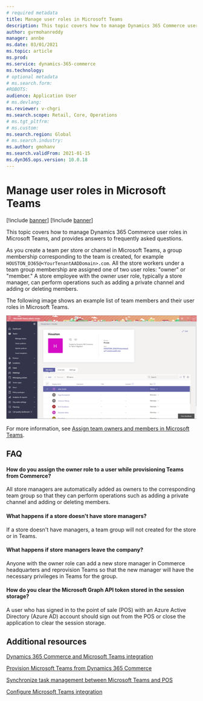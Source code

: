 ```yaml
---
# required metadata
title: Manage user roles in Microsoft Teams
description: This topic covers how to manage Dynamics 365 Commerce user roles in Microsoft Teams, and provides answers to frequently asked questions.
author: gvrmohanreddy
manager: annbe
ms.date: 03/01/2021
ms.topic: article
ms.prod: 
ms.service: dynamics-365-commerce
ms.technology: 
# optional metadata
# ms.search.form:  
#ROBOTS: 
audience: Application User
# ms.devlang: 
ms.reviewer: v-chgri
ms.search.scope: Retail, Core, Operations
# ms.tgt_pltfrm: 
# ms.custom: 
ms.search.region: Global
# ms.search.industry: 
ms.author: gmohanv
ms.search.validFrom: 2021-01-15
ms.dyn365.ops.version: 10.0.18
---
```


# Manage user roles in Microsoft Teams

[!include [banner](includes/banner.md)]
[!include [banner](includes/preview-banner.md)]

This topic covers how to manage Dynamics 365 Commerce user roles in Microsoft Teams, and provides answers to frequently asked questions.

As you create a team per store or channel in Microsoft Teams, a group membership corresponding to the team is created, for example `HOUSTON_D365@<YourTenantAADDomain>.com`. All the store workers under a team group membership are assigned one of two user roles: "owner" or "member." A store employee with the owner user role, typically a store manager, can perform operations such as adding a private channel and adding or deleting members. 

The following image shows an example list of team members and their user roles in Microsoft Teams.

![Dynamics 365 Commerce and Teams integration - User Roles](media/d365-commerce-teams-integration-user-roles.png)

For more information, see [Assign team owners and members in Microsoft Teams](https://docs.microsoft.com/microsoftteams/assign-roles-permissions).

## FAQ

#### How do you assign the owner role to a user while provisioning Teams from Commerce? 

All store managers are automatically added as owners to the corresponding team group so that they can perform operations such as adding a private channel and adding or deleting members. 

#### What happens if a store doesn't have store managers?

If a store doesn't have managers, a team group will not created for the store or in Teams. 

#### What happens if store managers leave the company?

Anyone with the owner role can add a new store manager in Commerce headquarters and reprovision Teams so that the new manager will have the necessary privileges in Teams for the group. 

#### How do you clear the Microsoft Graph API token stored in the session storage?

A user who has signed in to the point of sale (POS) with an Azure Active Directory (Azure AD) account should sign out from the POS or close the application to clear the session storage. 

## Additional resources

[Dynamics 365 Commerce and Microsoft Teams integration ](commerce-teams-integration.md)

[Provision Microsoft Teams from Dynamics 365 Commerce](provision-teams-from-commerce.md)

[Synchronize task management between Microsoft Teams and POS](synchronize-tasks-teams-pos.md)

[Configure Microsoft Teams integration](configure-teams-integration.md)
